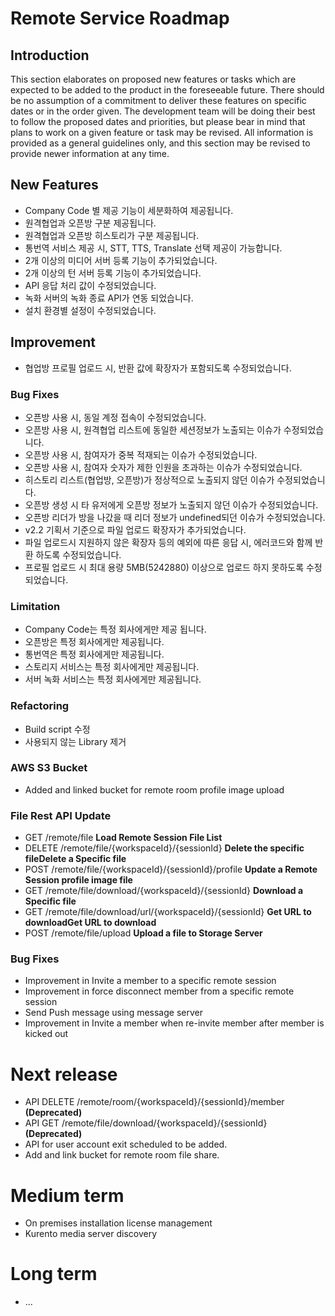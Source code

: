 # Remote Service Roadmap

## Introduction

This section elaborates on proposed new features or tasks which are expected to
be added to the product in the foreseeable future. There should be no assumption
of a commitment to deliver these features on specific dates or in the order
given. The development team will be doing their best to follow the proposed
dates and priorities, but please bear in mind that plans to work on a given
feature or task may be revised. All information is provided as a general
guidelines only, and this section may be revised to provide newer information at
any time.

## New Features

- Company Code 별 제공 기능이 세분화하여 제공됩니다.
- 원격협업과 오픈방 구분 제공됩니다.
- 원격협업과 오픈방 히스토리가 구분 제공됩니다.
- 통번역 서비스 제공 시, STT, TTS, Translate 선택 제공이 가능합니다.
- 2개 이상의 미디어 서버 등록 기능이 추가되었습니다.
- 2개 이상의 턴 서버 등록 기능이 추가되었습니다.
- API 응답 처리 값이 수정되었습니다.
- 녹화 서버의 녹화 종료 API가 연동 되었습니다.
- 설치 환경별 설정이 수정되었습니다.

## Improvement
- 협업방 프로필 업로드 시, 반환 값에 확장자가 포함되도록 수정되었습니다.

### Bug Fixes
- 오픈방 사용 시, 동일 계정 접속이 수정되었습니다.
- 오픈방 사용 시, 원격협업 리스트에 동일한 세션정보가 노출되는 이슈가 수정되었습니다.
- 오픈방 사용 시, 참여자가 중복 적재되는 이슈가 수정되었습니다.
- 오픈방 사용 시, 참여자 숫자가 제한 인원을 초과하는 이슈가 수정되었습니다.
- 히스토리 리스트(협업방, 오픈방)가 정상적으로 노출되지 않던 이슈가 수정되었습니다.
- 오픈방 생성 시 타 유저에게 오픈방 정보가 노출되지 않던 이슈가 수정되었습니다.
- 오픈방 리더가 방을 나갔을 때 리더 정보가 undefined되던 이슈가 수정되었습니다.
- v2.2 기획서 기준으로 파일 업로드 확장자가 추가되었습니다.
- 파일 업로드시 지원하지 않은 확장자 등의 예외에 따른 응답 시, 에러코드와 함께 반환 하도록 수정되었습니다.
- 프로필 업로드 시 최대 용량 5MB(5242880) 이상으로 업로드 하지 못하도록 수정되었습니다.

### Limitation
- Company Code는 특정 회사에게만 제공 됩니다.
- 오픈방은 특정 회사에게만 제공됩니다.
- 통번역은 특정 회사에게만 제공됩니다.
- 스토리지 서비스는 특정 회사에게만 제공됩니다.
- 서버 녹화 서비스는 특정 회사에게만 제공됩니다.

### Refactoring
- Build script 수정
- 사용되지 않는 Library 제거



### AWS S3 Bucket
* Added and linked bucket for remote room profile image upload

### File Rest API Update
* GET /remote/file **Load Remote Session File List**
* DELETE /remote/file/{workspaceId}/{sessionId} **Delete the specific fileDelete a Specific file**
* POST /remote/file/{workspaceId}/{sessionId}/profile **Update a Remote Session profile image file**
* GET /remote/file/download/{workspaceId}/{sessionId} **Download a Specific file**
* GET /remote/file/download/url/{workspaceId}/{sessionId} **Get URL to downloadGet URL to download**
* POST /remote/file/upload **Upload a file to Storage Server**

###  Bug Fixes
* Improvement in Invite a member to a specific remote session
* Improvement in force disconnect member from a specific remote session
* Send Push message using message server
* Improvement in Invite a member when re-invite member after member is kicked out 

# Next release
* API DELETE /remote/room/{workspaceId}/{sessionId}/member **(Deprecated)**
* API GET /remote/file/download/{workspaceId}/{sessionId} **(Deprecated)**
* API for user account exit scheduled to be added.
* Add and link bucket for remote room file share.


# Medium term
* On premises installation license management
* Kurento media server discovery 

# Long term
* ... 
